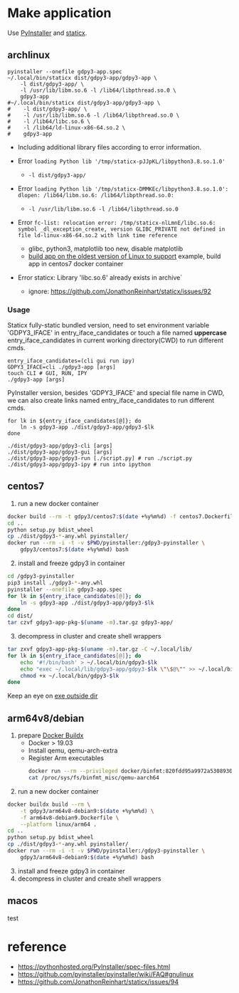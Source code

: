 Make application
================

Use [PyInstaller](https://github.com/pyinstaller/pyinstaller) and [staticx](https://github.com/JonathonReinhart/staticx).


archlinux
---------

```shell
pyinstaller --onefile gdpy3-app.spec
~/.local/bin/staticx dist/gdpy3-app/gdpy3-app \
    -l dist/gdpy3-app/ \
    -l /usr/lib/libm.so.6 -l /lib64/libpthread.so.0 \
    gdpy3-app
#~/.local/bin/staticx dist/gdpy3-app/gdpy3-app \
#    -l dist/gdpy3-app/ \
#    -l /usr/lib/libm.so.6 -l /lib64/libpthread.so.0 \
#    -l /lib64/libc.so.6 \
#    -l /lib64/ld-linux-x86-64.so.2 \
#    gdpy3-app
```

* Including additional library files according to error information.

* Error `loading Python lib '/tmp/staticx-pJJpKL/libpython3.8.so.1.0'`
    - `-l dist/gdpy3-app/`

* Error `loading Python lib '/tmp/staticx-DMMKEc/libpython3.8.so.1.0': dlopen: /lib64/libm.so.6: /lib64/libpthread.so.0:`
    - `-l /usr/lib/libm.so.6 -l /lib64/libpthread.so.0`

* Error `fc-list: relocation error: /tmp/staticx-nlLmnE/libc.so.6: symbol _dl_exception_create, version GLIBC_PRIVATE not defined in file ld-linux-x86-64.so.2 with link time reference`
    - glibc, python3, matplotlib too new, disable matplotlib
    - [build app on the oldest version of Linux to support](https://pythonhosted.org/PyInstaller/usage.html#making-linux-apps-forward-compatible)
      example, build app in centos7 docker container

* Error staticx: Library 'libc.so.6' already exists in archive`
    - ignore: https://github.com/JonathonReinhart/staticx/issues/92

### Usage

Staticx fully-static bundled version, need to set environment
variable 'GDPY3_IFACE' in entry_iface_candidates or touch a file
named **uppercase** entry_iface_candidates in current working
directory(CWD) to run different cmds.

```shell
entry_iface_candidates=(cli gui run ipy)
GDPY3_IFACE=cli ./gdpy3-app [args]
touch CLI # GUI, RUN, IPY
./gdpy3-app [args]
```

PyInstaller version, besides 'GDPY3_IFACE' and special file name in CWD,
we can also create links named entry_iface_candidates to run different cmds.

```shell
for lk in ${entry_iface_candidates[@]}; do
    ln -s gdpy3-app ./dist/gdpy3-app/gdpy3-$lk
done

./dist/gdpy3-app/gdpy3-cli [args]
./dist/gdpy3-app/gdpy3-gui [args]
./dist/gdpy3-app/gdpy3-run [./script.py] # run ./script.py
./dist/gdpy3-app/gdpy3-ipy # run into ipython
```


centos7
-------

1. run a new docker container

```bash
docker build --rm -t gdpy3/centos7:$(date +%y%m%d) -f centos7.Dockerfile .
cd ..
python setup.py bdist_wheel
cp ./dist/gdpy3-*-any.whl pyinstaller/
docker run --rm -i -t -v $PWD/pyinstaller:/gdpy3-pyinstaller \
    gdpy3/centos7:$(date +%y%m%d) bash
```

2. install and freeze gdpy3 in container

```bash
cd /gdpy3-pyinstaller
pip3 install ./gdpy3-*-any.whl
pyinstaller --onefile gdpy3-app.spec
for lk in ${entry_iface_candidates[@]}; do
    ln -s gdpy3-app ./dist/gdpy3-app/gdpy3-$lk
done
cd dist/
tar czvf gdpy3-app-pkg-$(uname -m).tar.gz gdpy3-app/
```

3. decompress in cluster and create shell wrappers

```bash
tar zxvf gdpy3-app-pkg-$(uname -m).tar.gz -C ~/.local/lib/
for lk in ${entry_iface_candidates[@]}; do
    echo '#!/bin/bash' > ~/.local/bin/gdpy3-$lk
    echo "exec ~/.local/lib/gdpy3-app/gdpy3-$lk \"\$@\"" >> ~/.local/bin/gdpy3-$lk
    chmod +x ~/.local/bin/gdpy3-$lk
done
```

Keep an eye on [exe outside dir](https://github.com/pyinstaller/pyinstaller/issues/1048)


arm64v8/debian
--------------

1. prepare [Docker Buildx](https://docs.docker.com/buildx/working-with-buildx/)
   * Docker > 19.03
   * Install qemu, qemu-arch-extra
   * Register Arm executables
     ```bash
     docker run --rm --privileged docker/binfmt:820fdd95a9972a5308930a2bdfb8573dd4447ad3
     cat /proc/sys/fs/binfmt_misc/qemu-aarch64
     ```
2. run a new docker container
```bash
docker buildx build --rm \
    -t gdpy3/arm64v8-debian9:$(date +%y%m%d) \
    -f arm64v8-debian9.Dockerfile \
    --platform linux/arm64 .
cd ..
python setup.py bdist_wheel
cp ./dist/gdpy3-*-any.whl pyinstaller/
docker run --rm -i -t -v $PWD/pyinstaller:/gdpy3-pyinstaller \
    gdpy3/arm64v8-debian9:$(date +%y%m%d) bash
```

3. install and freeze gdpy3 in container
4. decompress in cluster and create shell wrappers


macos
-----

test


reference
=========

* https://pythonhosted.org/PyInstaller/spec-files.html
* https://github.com/pyinstaller/pyinstaller/wiki/FAQ#gnulinux
* https://github.com/JonathonReinhart/staticx/issues/94
